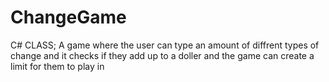 # ChangeGame
 C# CLASS; A game where the user can type an amount of diffrent types of change and it checks if they add up to a doller and the game can create a limit for them to play in
